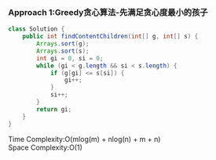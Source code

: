 ### Approach 1:Greedy贪心算法-先满足贪心度最小的孩子
```java
class Solution {
    public int findContentChildren(int[] g, int[] s) {
        Arrays.sort(g);
        Arrays.sort(s);
        int gi = 0, si = 0;
        while (gi < g.length && si < s.length) {
            if (g[gi] <= s[si]) {
                gi++;
            }
            si++;
        }
        return gi;
    }
}
```
Time Complexity:O(mlog(m) + nlog(n) + m + n)\
Space Complexity:O(1)
